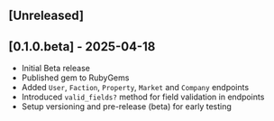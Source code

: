 ## [Unreleased]

## [0.1.0.beta] - 2025-04-18

- Initial Beta release
- Published gem to RubyGems
- Added `User`, `Faction`, `Property`, `Market` and `Company` endpoints
- Introduced `valid_fields?` method for field validation in endpoints
- Setup versioning and pre-release (beta) for early testing

